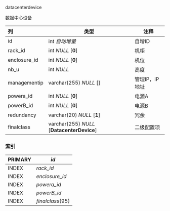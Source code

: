 datacenterdevice

数据中心设备

| 列           | 类型                                       | 注释            |
| :----------- | ------------------------------------------ | --------------- |
| id           | int *自动增量*                             | 自增ID          |
| rack_id      | int *NULL* [**0**]                         | 机柜            |
| enclosure_id | int *NULL* [**0**]                         | 机位            |
| nb_u         | int *NULL*                                 | 高度            |
| managementip | varchar(255) *NULL* []                     | 管理IP，IP 地址 |
| powera_id    | int *NULL* [**0**]                         | 电源A           |
| powerB_id    | int *NULL* [**0**]                         | 电源B           |
| redundancy   | varchar(20) *NULL* [**1**]                 | 冗余            |
| finalclass   | varchar(255) *NULL* [**DatacenterDevice**] | 二级配置项      |

### 索引

| PRIMARY | *id*             |
| :------ | ---------------- |
| INDEX   | *rack_id*        |
| INDEX   | *enclosure_id*   |
| INDEX   | *powera_id*      |
| INDEX   | *powerB_id*      |
| INDEX   | *finalclass*(95) |
